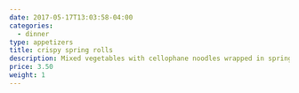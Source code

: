 ```yaml
---
date: 2017-05-17T13:03:58-04:00
categories:
  - dinner
type: appetizers
title: crispy spring rolls
description: Mixed vegetables with cellophane noodles wrapped in spring roll skin served with sweet & sour sauce.
price: 3.50
weight: 1
---
```

